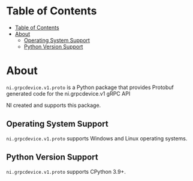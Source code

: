# Table of Contents

- [Table of Contents](#table-of-contents)
- [About](#about)
  - [Operating System Support](#operating-system-support)
  - [Python Version Support](#python-version-support)

# About

`ni.grpcdevice.v1.proto` is a Python package that provides Protobuf generated code for the ni.grpcdevice.v1 gRPC API

NI created and supports this package.

## Operating System Support

`ni.grpcdevice.v1.proto` supports Windows and Linux operating systems.

## Python Version Support

`ni.grpcdevice.v1.proto` supports CPython 3.9+.
